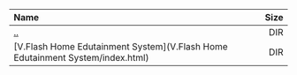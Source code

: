 |Name|Size|
|:---|---:|
|[..](../index.html)|DIR|
|[V.Flash Home Edutainment System](V.Flash Home Edutainment System/index.html)|DIR|
